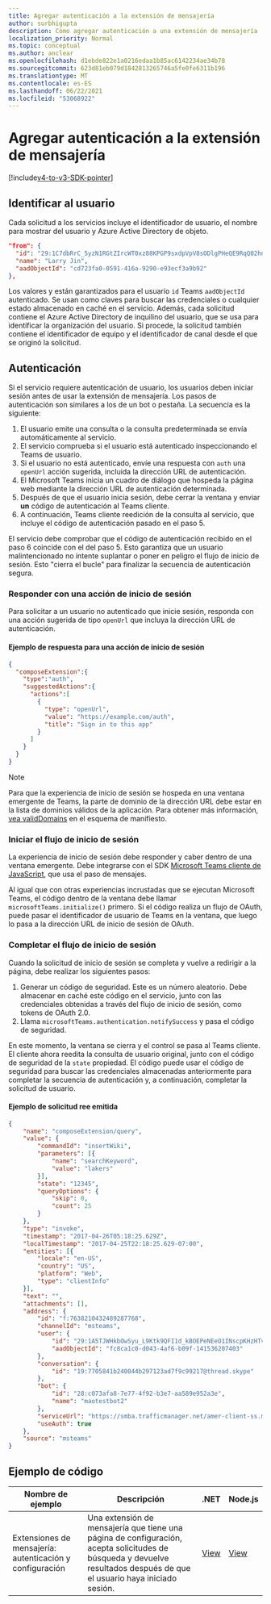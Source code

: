 ```yaml
---
title: Agregar autenticación a la extensión de mensajería
author: surbhigupta
description: Cómo agregar autenticación a una extensión de mensajería
localization_priority: Normal
ms.topic: conceptual
ms.author: anclear
ms.openlocfilehash: d1ebde822e1a0216edaa1b85ac6142234ae34b78
ms.sourcegitcommit: 623d81eb079d1842813265746a5fe0fe6311b196
ms.translationtype: MT
ms.contentlocale: es-ES
ms.lasthandoff: 06/22/2021
ms.locfileid: "53068922"
---
```

# <a name="add-authentication-to-your-messaging-extension"></a>Agregar autenticación a la extensión de mensajería

[!include[v4-to-v3-SDK-pointer](~/includes/v4-to-v3-pointer-me.md)]

## <a name="identify-the-user"></a>Identificar al usuario

Cada solicitud a los servicios incluye el identificador de usuario, el nombre para mostrar del usuario y Azure Active Directory de objeto.

```json
"from": {
  "id": "29:1C7dbRrC_5yzN1RGtZIrcWT0xz88KPGP9sxdpVpV8sODlgPHeQE9RqQ02hnpuKzy6zZ-AaZx6swUOMj_Dsdse3TQ4sIaeebbFBF-VgjJy_nY",
  "name": "Larry Jin",
  "aadObjectId": "cd723fa0-0591-416a-9290-e93ecf3a9b92"
},
```

Los valores y están garantizados para el usuario `id` Teams `aadObjectId` autenticado. Se usan como claves para buscar las credenciales o cualquier estado almacenado en caché en el servicio. Además, cada solicitud contiene el Azure Active Directory de inquilino del usuario, que se usa para identificar la organización del usuario. Si procede, la solicitud también contiene el identificador de equipo y el identificador de canal desde el que se originó la solicitud.

## <a name="authentication"></a>Autenticación

Si el servicio requiere autenticación de usuario, los usuarios deben iniciar sesión antes de usar la extensión de mensajería. Los pasos de autenticación son similares a los de un bot o pestaña. La secuencia es la siguiente:

1. El usuario emite una consulta o la consulta predeterminada se envía automáticamente al servicio.
1. El servicio comprueba si el usuario está autenticado inspeccionando el Teams de usuario.
1. Si el usuario no está autenticado, envíe una respuesta con `auth` una `openUrl` acción sugerida, incluida la dirección URL de autenticación.
1. El Microsoft Teams inicia un cuadro de diálogo que hospeda la página web mediante la dirección URL de autenticación determinada.
1. Después de que el usuario inicia sesión, debe cerrar la ventana y enviar **un** código de autenticación al Teams cliente.
1. A continuación, Teams cliente reedición de la consulta al servicio, que incluye el código de autenticación pasado en el paso 5.

El servicio debe comprobar que el código de autenticación recibido en el paso 6 coincide con el del paso 5. Esto garantiza que un usuario malintencionado no intente suplantar o poner en peligro el flujo de inicio de sesión. Esto "cierra el bucle" para finalizar la secuencia de autenticación segura.

### <a name="respond-with-a-sign-in-action"></a>Responder con una acción de inicio de sesión

Para solicitar a un usuario no autenticado que inicie sesión, responda con una acción sugerida de tipo `openUrl` que incluya la dirección URL de autenticación.

#### <a name="response-example-for-a-sign-in-action"></a>Ejemplo de respuesta para una acción de inicio de sesión

```json
{
  "composeExtension":{
    "type":"auth",
    "suggestedActions":{
      "actions":[
        {
          "type": "openUrl",
          "value": "https://example.com/auth",
          "title": "Sign in to this app"
        }
      ]
    }
  }
}
```

> [!NOTE]
> Para que la experiencia de inicio de sesión se hospeda en una ventana emergente de Teams, la parte de dominio de la dirección URL debe estar en la lista de dominios válidos de la aplicación. Para obtener más información, [vea validDomains](~/resources/schema/manifest-schema.md#validdomains) en el esquema de manifiesto.

### <a name="start-the-sign-in-flow"></a>Iniciar el flujo de inicio de sesión

La experiencia de inicio de sesión debe responder y caber dentro de una ventana emergente. Debe integrarse con el SDK [Microsoft Teams cliente de JavaScript](/javascript/api/overview/msteams-client), que usa el paso de mensajes.

Al igual que con otras experiencias incrustadas que se ejecutan Microsoft Teams, el código dentro de la ventana debe llamar `microsoftTeams.initialize()` primero. Si el código realiza un flujo de OAuth, puede pasar el identificador de usuario de Teams en la ventana, que luego lo pasa a la dirección URL de inicio de sesión de OAuth.

### <a name="complete-the-sign-in-flow"></a>Completar el flujo de inicio de sesión

Cuando la solicitud de inicio de sesión se completa y vuelve a redirigir a la página, debe realizar los siguientes pasos:

1. Generar un código de seguridad. Este es un número aleatorio. Debe almacenar en caché este código en el servicio, junto con las credenciales obtenidas a través del flujo de inicio de sesión, como tokens de OAuth 2.0.
1. Llama `microsoftTeams.authentication.notifySuccess` y pasa el código de seguridad.

En este momento, la ventana se cierra y el control se pasa al Teams cliente. El cliente ahora reedita la consulta de usuario original, junto con el código de seguridad de la `state` propiedad. El código puede usar el código de seguridad para buscar las credenciales almacenadas anteriormente para completar la secuencia de autenticación y, a continuación, completar la solicitud de usuario.

#### <a name="reissued-request-example"></a>Ejemplo de solicitud ree emitida

```json
{
    "name": "composeExtension/query",
    "value": {
        "commandId": "insertWiki",
        "parameters": [{
            "name": "searchKeyword",
            "value": "lakers"
        }],
        "state": "12345",
        "queryOptions": {
            "skip": 0,
            "count": 25
        }
    },
    "type": "invoke",
    "timestamp": "2017-04-26T05:18:25.629Z",
    "localTimestamp": "2017-04-25T22:18:25.629-07:00",
    "entities": [{
        "locale": "en-US",
        "country": "US",
        "platform": "Web",
        "type": "clientInfo"
    }],
    "text": "",
    "attachments": [],
    "address": {
        "id": "f:7638210432489287768",
        "channelId": "msteams",
        "user": {
            "id": "29:1A5TJWHkbOwSyu_L9Ktk9QFI1d_kBOEPeNEeO1INscpKHzHTvWfiau5AX_6y3SuiOby-r73dzHJ17HipUWqGPgw",
            "aadObjectId": "fc8ca1c0-d043-4af6-b09f-141536207403"
        },
        "conversation": {
            "id": "19:7705841b240044b297123ad7f9c99217@thread.skype"
        },
        "bot": {
            "id": "28:c073afa8-7e77-4f92-b3e7-aa589e952a3e",
            "name": "maotestbot2"
        },
        "serviceUrl": "https://smba.trafficmanager.net/amer-client-ss.msg/",
        "useAuth": true
    },
    "source": "msteams"
}
```

## <a name="code-sample"></a>Ejemplo de código
|**Nombre de ejemplo** | **Descripción** |**.NET** | **Node.js**|
|----------------|-----------------|--------------|----------------|
|Extensiones de mensajería: autenticación y configuración | Una extensión de mensajería que tiene una página de configuración, acepta solicitudes de búsqueda y devuelve resultados después de que el usuario haya iniciado sesión. |[View](https://github.com/microsoft/BotBuilder-Samples/tree/main/samples/csharp_dotnetcore/52.teams-messaging-extensions-search-auth-config)|[View](https://github.com/microsoft/BotBuilder-Samples/blob/main/samples/javascript_nodejs/52.teams-messaging-extensions-search-auth-config)| 

 
